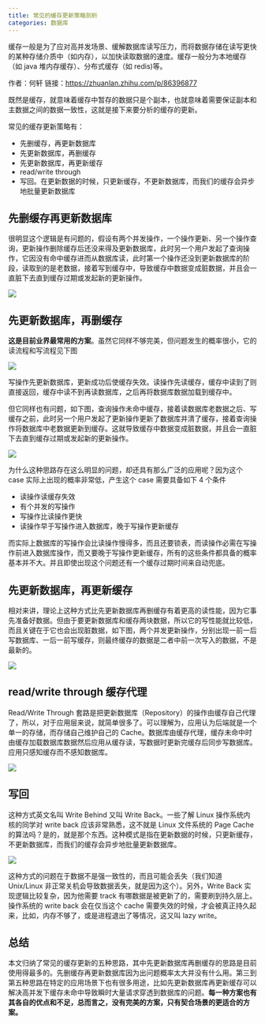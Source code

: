 ```yaml
---
title: 常见的缓存更新策略剖析
categories: 数据库
---
```


缓存一般是为了应对高并发场景、缓解数据库读写压力，而将数据存储在读写更快的某种存储介质中（如内存），以加快读取数据的速度。缓存一般分为本地缓存（如 java 堆内存缓存）、分布式缓存（如 redis)等。

作者：何轩
链接：https://zhuanlan.zhihu.com/p/86396877

<!-- more -->

既然是缓存，就意味着缓存中暂存的数据只是个副本，也就意味着需要保证副本和主数据之间的数据一致性，这就是接下来要分析的缓存的更新。

常见的缓存更新策略有：

- 先删缓存，再更新数据库
- 先更新数据库，再删缓存
- 先更新数据库，再更新缓存
- read/write through
- 写回。在更新数据的时候，只更新缓存，不更新数据库，而我们的缓存会异步地批量更新数据库

## 先删缓存再更新数据库

很明显这个逻辑是有问题的，假设有两个并发操作，一个操作更新、另一个操作查询，更新操作删除缓存后还没来得及更新数据库，此时另一个用户发起了查询操作，它因没有命中缓存进而从数据库读，此时第一个操作还没到更新数据库的阶段，读取到的是老数据，接着写到缓存中，导致缓存中数据变成脏数据，并且会一直脏下去直到缓存过期或发起新的更新操作。

![](/img/cache_policy/cache1.jpg)

## 先更新数据库，再删缓存

**这是目前业界最常用的方案**。虽然它同样不够完美，但问题发生的概率很小，它的读流程和写流程见下图

![](/img/cache_policy/cache2.1.png)

写操作先更新数据库，更新成功后使缓存失效。读操作先读缓存，缓存中读到了则直接返回，缓存中读不到再读数据库，之后再将数据库数据加载到缓存中。

但它同样也有问题，如下图，查询操作未命中缓存，接着读数据库老数据之后、写缓存之前，此时另一个用户发起了更新操作更新了数据库并清了缓存，接着查询操作将数据库中老数据更新到缓存。这就导致缓存中数据变成脏数据，并且会一直脏下去直到缓存过期或发起新的更新操作。

![](/img/cache_policy/cache2.2.jpg)

为什么这种思路存在这么明显的问题，却还具有那么广泛的应用呢？因为这个 case 实际上出现的概率非常低，产生这个 case 需要具备如下 4 个条件

- 读操作读缓存失效
- 有个并发的写操作
- 写操作比读操作更快
- 读操作早于写操作进入数据库，晚于写操作更新缓存

而实际上数据库的写操作会比读操作慢得多，而且还要锁表，而读操作必需在写操作前进入数据库操作，而又要晚于写操作更新缓存，所有的这些条件都具备的概率基本并不大。并且即使出现这个问题还有一个缓存过期时间来自动兜底。

## 先更新数据库，再更新缓存

相对来讲，理论上这种方式比先更新数据库再删缓存有着更高的读性能，因为它事先准备好数据。但由于要更新数据库和缓存两块数据，所以它的写性能就比较低，而且关键在于它也会出现脏数据，如下图，两个并发更新操作，分别出现一前一后写数据库、一后一前写缓存，则最终缓存的数据是二者中前一次写入的数据，不是最新的。

![](/img/cache_policy/cache3.jpg)

## read/write through 缓存代理

Read/Write Through 套路是把更新数据库（Repository）的操作由缓存自己代理了，所以，对于应用层来说，就简单很多了。可以理解为，应用认为后端就是一个单一的存储，而存储自己维护自己的 Cache。数据库由缓存代理，缓存未命中时由缓存加载数据库数据然后应用从缓存读，写数据时更新完缓存后同步写数据库。应用只感知缓存而不感知数据库。

![](/img/cache_policy/cache4.jpg)

## 写回

这种方式英文名叫 Write Behind 又叫 Write Back。一些了解 Linux 操作系统内核的同学对 write back 应该非常熟悉，这不就是 Linux 文件系统的 Page Cache 的算法吗？是的，就是那个东西。这种模式是指在更新数据的时候，只更新缓存，不更新数据库，而我们的缓存会异步地批量更新数据库。

![](/img/cache_policy/cache5.jpg)

这种方式的问题在于数据不是强一致性的，而且可能会丢失（我们知道 Unix/Linux 非正常关机会导致数据丢失，就是因为这个）。另外，Write Back 实现逻辑比较复杂，因为他需要 track 有哪数据是被更新了的，需要刷到持久层上。操作系统的 write back 会在仅当这个 cache 需要失效的时候，才会被真正持久起来，比如，内存不够了，或是进程退出了等情况，这又叫 lazy write。

## 总结

本文归纳了常见的缓存更新的五种思路，其中先更新数据库再删缓存的思路是目前使用得最多的。先删缓存再更新数据库因为出问题概率太大并没有什么用。第三到第五种思路在特定的应用场景下也有很多用途，比如先更新数据库再更新缓存可以解决高并发下缓存未命中导致瞬时大量请求穿透到数据库的问题。**每一种方案也有其各自的优点和不足，总而言之，没有完美的方案，只有契合场景的更适合的方案。**
